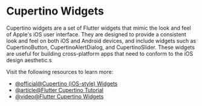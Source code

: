 # Cupertino Widgets

Cupertino widgets are a set of Flutter widgets that mimic the look and feel of Apple's iOS user interface. They are designed to provide a consistent look and feel on both iOS and Android devices, and include widgets such as CupertinoButton, CupertinoAlertDialog, and CupertinoSlider. These widgets are useful for building cross-platform apps that need to conform to the iOS design aesthetic.s

Visit the following resources to learn more:

- [@official@Cupertino (iOS-style) Widgets](https://docs.flutter.dev/development/ui/widgets/cupertino)
- [@article@Flutter Cupertino Tutorial](https://blog.logrocket.com/flutter-cupertino-tutorial-build-ios-apps-native/)
- [@video@Flutter Cupertino Widgets](https://www.youtube.com/watch?v=L-TY_5NZ7z4)
